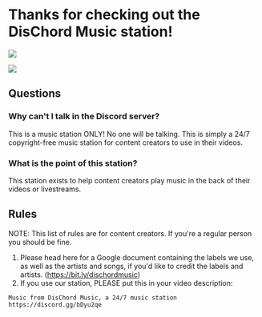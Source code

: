 # Thanks for checking out the DisChord Music station!
![](https://avatars0.githubusercontent.com/u/37293836?s=200&v=4&raw=true)

[![](https://discordapp.com/api/guilds/422458952421474306/widget.png?style=banner3&raw=true)](https://discord.gg/bDyu2qe)
## Questions

### Why can't I talk in the Discord server?
This is a music station ONLY! No one will be talking. This is simply a 24/7 copyright-free music station for content creators to use in their videos.

### What is the point of this station?
This station exists to help content creators play music in the back of their videos or livestreams.

## Rules
NOTE: This list of rules are for content creators. If you're a regular person you should be fine.

1) Please head here for a Google document containing the labels we use, as well as the artists and songs, if you'd like to credit the labels and artists. (https://bit.ly/dischordmusic)
2) If you use our station, PLEASE put this in your video description:
```
Music from DisChord Music, a 24/7 music station
https://discord.gg/bDyu2qe
```
